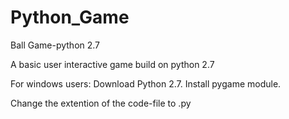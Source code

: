 Python_Game
===========

Ball Game-python 2.7

A basic user interactive game build on python 2.7

For windows users:
Download Python 2.7.
Install pygame module.

Change the extention of the code-file to .py
